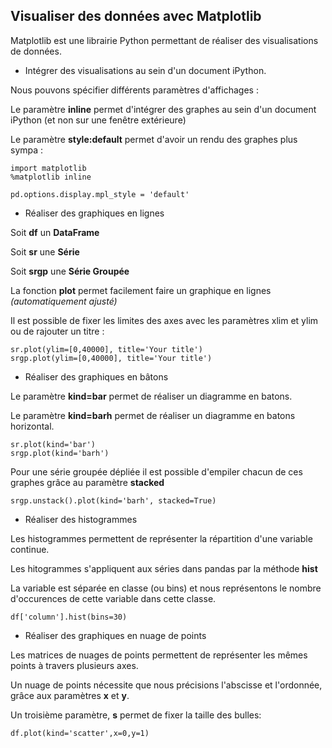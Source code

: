 ## Visualiser des données avec Matplotlib

Matplotlib est une librairie Python permettant de réaliser des visualisations de données.

* Intégrer des visualisations au sein d'un document iPython.

Nous pouvons spécifier différents paramètres d'affichages :

Le paramètre **inline** permet d'intégrer des graphes au sein d'un document iPython (et non sur une fenêtre extérieure)

Le paramètre **style:default** permet d'avoir un rendu des graphes plus sympa :
```
import matplotlib
%matplotlib inline

pd.options.display.mpl_style = 'default'
```

* Réaliser des graphiques en lignes

Soit **df** un **DataFrame**

Soit **sr** une **Série**

Soit **srgp** une **Série Groupée**

La fonction **plot** permet facilement faire un graphique en lignes *(automatiquement ajusté)*

Il est possible de fixer les limites des axes avec les paramètres xlim et ylim ou de rajouter un titre :
```
sr.plot(ylim=[0,40000], title='Your title')
srgp.plot(ylim=[0,40000], title='Your title')
```

* Réaliser des graphiques en bâtons

Le paramètre **kind=bar** permet de réaliser un diagramme en batons.

Le paramètre **kind=barh** permet de réaliser un diagramme en batons horizontal.
```
sr.plot(kind='bar')
srgp.plot(kind='barh')
```
Pour une série groupée dépliée il est possible d'empiler chacun de ces graphes grâce au paramètre **stacked**
```
srgp.unstack().plot(kind='barh', stacked=True)
```

* Réaliser des histogrammes

Les histogrammes permettent de représenter la répartition d'une variable continue.

Les hitogrammes s'appliquent aux séries dans pandas par la méthode **hist**

La variable est séparée en classe (ou bins) et nous représentons le nombre d'occurences de cette variable dans cette classe.

```
df['column'].hist(bins=30)
```


* Réaliser des graphiques en nuage de points

Les matrices de nuages de points permettent de représenter les mêmes points à travers plusieurs axes.

Un nuage de points nécessite que nous précisions l'abscisse et l'ordonnée, grâce aux paramètres **x** et **y**.

Un troisième paramètre, **s** permet de fixer la taille des bulles:

```
df.plot(kind='scatter',x=0,y=1)
```












